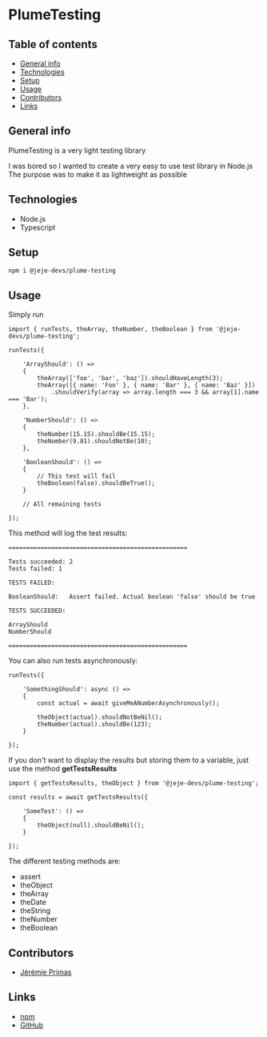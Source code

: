 # PlumeTesting

## Table of contents

* [General info](#general-info)
* [Technologies](#technologies)
* [Setup](#setup)
* [Usage](#usage)
* [Contributors](#contributors)
* [Links](#links)

## General info

PlumeTesting is a very light testing library

I was bored so I wanted to create a very easy to use test library in Node.js
The purpose was to make it as lightweight as possible

## Technologies

* Node.js
* Typescript

## Setup

```
npm i @jeje-devs/plume-testing
```

## Usage

Simply run

```
import { runTests, theArray, theNumber, theBoolean } from '@jeje-devs/plume-testing';

runTests({

    'ArrayShould': () =>
    {
        theArray(['foo', 'bar', 'baz']).shouldHaveLength(3);
        theArray([{ name: 'Foo' }, { name: 'Bar' }, { name: 'Baz' }])
            .shouldVerify(array => array.length === 3 && array[1].name === 'Bar');
    },

    'NumberShould': () =>
    {
        theNumber(15.15).shouldBe(15.15);
        theNumber(9.81).shouldNotBe(10);
    },

    'BooleanShould': () =>
    {
        // This test will fail
        theBoolean(false).shouldBeTrue();
    }

    // All remaining tests

});
```

This method will log the test results:

```
==================================================

Tests succeeded: 2
Tests failed: 1

TESTS FAILED:

BooleanShould:   Assert failed. Actual boolean 'false' should be true

TESTS SUCCEEDED:

ArrayShould
NumberShould

==================================================
```

You can also run tests asynchronously:

```
runTests({

    'SomethingShould': async () =>
    {
        const actual = await giveMeANumberAsynchronously();

        theObject(actual).shouldNotBeNil();
        theNumber(actual).shouldBe(123);
    }

});
```

If you don't want to display the results but storing them to a variable, just use the method **getTestsResults**

```
import { getTestsResults, theObject } from '@jeje-devs/plume-testing';

const results = await getTestsResults({

    'SomeTest': () =>
    {
        theObject(null).shouldBeNil();
    }

});
```

The different testing methods are:
- assert
- theObject
- theArray
- theDate
- theString
- theNumber
- theBoolean

## Contributors

- [Jérémie Primas](https://github.com/JeremiePr)

## Links

- [npm](https://www.npmjs.com/package/@jeje-devs/plume-testing)
- [GitHub](https://github.com/JeremiePr/PlumeTesting)